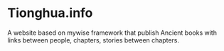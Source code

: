 # Tionghua.info

A website based on mywise framework that publish Ancient books with links between people, chapters, stories between chapters.
